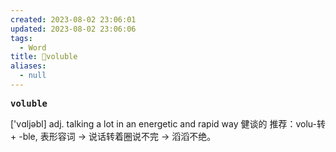 ```yaml
---
created: 2023-08-02 23:06:01
updated: 2023-08-02 23:06:06
tags:
  - Word
title: 📖voluble
aliases:
  - null
---
```


<pre><strong>voluble</strong></pre>
['vɑljəbl]
adj. talking a lot in an energetic and rapid way 健谈的
推荐：volu-转 + -ble, 表形容词 → 说话转着圈说不完 → 滔滔不绝。